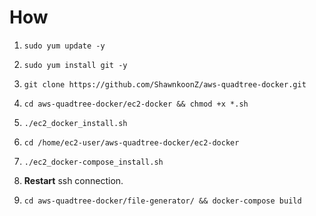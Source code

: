 # How

1. `sudo yum update -y`

2. `sudo yum install git -y`

3. `git clone https://github.com/ShawnkoonZ/aws-quadtree-docker.git`

4. `cd aws-quadtree-docker/ec2-docker && chmod +x *.sh`

5. `./ec2_docker_install.sh`

6. `cd /home/ec2-user/aws-quadtree-docker/ec2-docker`

7. `./ec2_docker-compose_install.sh`

8. **Restart** ssh connection.

9. `cd aws-quadtree-docker/file-generator/ && docker-compose build`